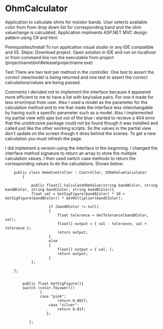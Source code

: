 # OhmCalculator
Application to calculate ohms for resistor bands.  User selects available color from from drop down list for corresponding band and the ohm value/range is calculated.  Application implments ASP.NET MVC design pattern using C# and html. 


Prerequisites/Install
To run application visual studio or any IDE compatible and IIS.
Steps:
Download project.
Open solution in IDE and run on localhost or from command line run the executable from project (projectname\bin\Release\projectname.exe)


Test
There are two test per method in the controller.  One test to assert the correct view/model is being returned and one test to assert the correct calculations/values are being passed.


Comments
I decided not to implement the interface because it appeared more efficient to me to have a list with key/value pairs. For one it made for less error/input from user.  Also I used a model as the parameter for the calculation method and to me that made the interface less interchangable by having such a specific parameter such as a model. Also I implemented my partial view with ajax but out of the blue i started to recieve a 404 error that the unobtrusive package could not be found though it was installed and called just like the other working scripts. So the values in the partial view don't update on the screen though it does behind the scenes. To get a new calculation you must refresh the page.

I did implement a version using the interface in the beginning.  I changed the interface method signature to return an array to store the multiple calculation values.  I then used switch case methods to return the corresponding values to do the calculations. Shown below:


        public class HomeController : Controller, IOhmValueCalculator
            {

                public float[] CalculateOhmValue(string bandAColor, string bandBColor, string bandCColor, string bandDColor){
                float val = GetSigFigure(bandAColor) * 10 + GetSigFigure(bandBColor)) * GetMultiplier(bandCColor);

                        if (bandDColor != null)
                        {
                            float tolerance = GetTolerance(bandDColor, val);
                            float[] output = { val - tolerance, val + tolerance };
                            return output;
                        }
                        else
                        {
                            float[] output = { val, };
                            return output;
                        }
                };

        };
            
            
            public float GetSigFigure(){
            switch (color.ToLower())
                    {
                    case "pink":
                            return 0.001f;
                        case "silver":
                            return 0.01f;
                       };
                       
               };




